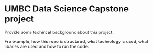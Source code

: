 # UMBC Data Science Capstone project

Provide some techincal background about this project. 

Fro example, how this repo is structured, what technology is used, what libaries are used and how to run the code. 

